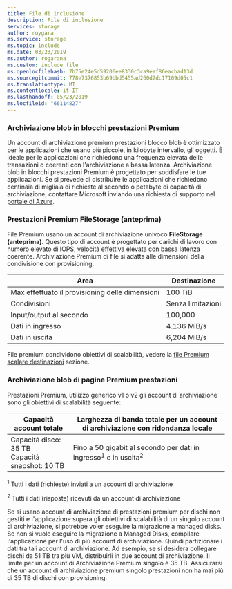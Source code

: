 ```yaml
---
title: File di inclusione
description: File di inclusione
services: storage
author: roygara
ms.service: storage
ms.topic: include
ms.date: 03/23/2019
ms.author: rogarana
ms.custom: include file
ms.openlocfilehash: 7b75e24e5d59206ee8330c3ca9eaf86eacbad13d
ms.sourcegitcommit: 778e7376853b69bbd5455ad260d2dc17109d05c1
ms.translationtype: MT
ms.contentlocale: it-IT
ms.lasthandoff: 05/23/2019
ms.locfileid: "66114827"
---
```

### <a name="premium-performance-block-blob-storage"></a>Archiviazione blob in blocchi prestazioni Premium

Un account di archiviazione premium prestazioni blocco blob è ottimizzato per le applicazioni che usano più piccole, in kilobyte intervallo, gli oggetti. È ideale per le applicazioni che richiedono una frequenza elevata delle transazioni o coerenti con l'archiviazione a bassa latenza. Archiviazione blob in blocchi prestazioni Premium è progettato per soddisfare le tue applicazioni. Se si prevede di distribuire le applicazioni che richiedono centinaia di migliaia di richieste al secondo o petabyte di capacità di archiviazione, contattare Microsoft inviando una richiesta di supporto nel [portale di Azure](https://portal.azure.com/?#blade/Microsoft_Azure_Support/HelpAndSupportBlade).

### <a name="premium-performance-filestorage-preview"></a>Prestazioni Premium FileStorage (anteprima)

File Premium usano un account di archiviazione univoco **FileStorage (anteprima)**. Questo tipo di account è progettato per carichi di lavoro con numero elevato di IOPS, velocità effettiva elevata con bassa latenza coerente. Archiviazione Premium di file si adatta alle dimensioni della condivisione con provisioning.

|Area  |Destinazione  |
|---------|---------|
|Max effettuato il provisioning delle dimensioni     |100 TiB     |
|Condivisioni   |Senza limitazioni  |
|Input/output al secondo     |100,000    |
|Dati in ingresso|4.136 MiB/s     |
|Dati in uscita|6,204 MiB/s |

 File premium condividono obiettivi di scalabilità, vedere la [file Premium scalare destinazioni](../articles/storage/common/storage-scalability-targets.md#premium-files-scale-targets) sezione.

### <a name="premium-performance-page-blob-storage"></a>Archiviazione blob di pagine Premium prestazioni

Prestazioni Premium, utilizzo generico v1 o v2 gli account di archiviazione sono gli obiettivi di scalabilità seguente:

| Capacità account totale                            | Larghezza di banda totale per un account di archiviazione con ridondanza locale                     |
| ------------------------------------------------- | --------------------------------------------------------------------------- |
| Capacità disco: 35 TB <br>Capacità snapshot: 10 TB | Fino a 50 gigabit al secondo per dati in ingresso<sup>1</sup> e in uscita<sup>2</sup> |

<sup>1</sup> Tutti i dati (richieste) inviati a un account di archiviazione

<sup>2</sup> Tutti i dati (risposte) ricevuti da un account di archiviazione

Se si usano account di archiviazione di prestazioni premium per dischi non gestiti e l'applicazione supera gli obiettivi di scalabilità di un singolo account di archiviazione, si potrebbe voler eseguire la migrazione a managed disks. Se non si vuole eseguire la migrazione a Managed Disks, compilare l'applicazione per l'uso di più account di archiviazione. Quindi partizionare i dati tra tali account di archiviazione. Ad esempio, se si desidera collegare dischi da 51 TB tra più VM, distribuirli in due account di archiviazione. Il limite per un account di Archiviazione Premium singolo è 35 TB. Assicurarsi che un account di archiviazione premium singolo prestazioni non ha mai più di 35 TB di dischi con provisioning.